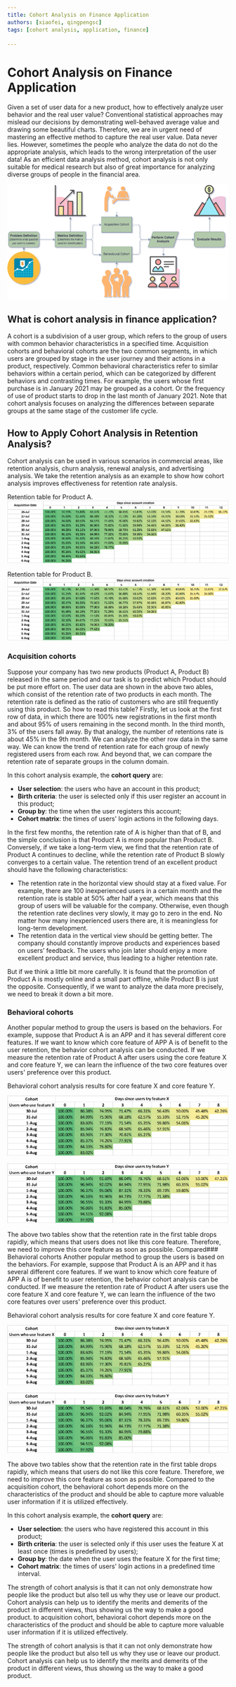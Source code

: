 ```yaml
---
title: Cohort Analysis on Finance Application
authors: [xiaofei, qingpengsc]
tags: [cohort analysis, application, finance]

---
```


# Cohort Analysis on Finance Application
Given a set of user data for a new product, how to effectively analyze user behavior and the real user value? Conventional statistical approaches may mislead our decisions by demonstrating well-behaved average value and drawing some beautiful charts. Therefore, we are in urgent need of mastering an effective method to capture the real user value. Data never lies. However, sometimes the people who analyze the data do not do the appropriate analysis, which leads to the wrong interpretation of the user data! As an efficient data analysis method, cohort analysis is not only suitable for medical research but also of great importance for analyzing diverse groups of people in the financial area.

![ cohort flow](./img/cohort_flow.png)

## What is cohort analysis in finance application?

A cohort is a subdivision of a user group, which refers to the group of users with common behavior characteristics in a specified time. Acquisition cohorts and behavioral cohorts are the two common segments, in which users are grouped by stage in the user journey and their actions in a product, respectively. Common behavioral characteristics refer to similar behaviors within a certain period, which can be categorized by different behaviors and contrasting times. For example, the users whose first purchase is in January 2021 may be grouped as a cohort. Or the frequency of use of product starts to drop in the last month of January 2021. Note that cohort analysis focuses on analyzing the differences between separate groups at the same stage of the customer life cycle.

## How to Apply Cohort Analysis in Retention Analysis?

Cohort analysis can be used in various scenarios in commercial areas, like retention analysis, churn analysis, renewal analysis, and advertising analysis. We take the retention analysis as an example to show how cohort analysis improves effectiveness for retention rate analysis.

Retention table for Product A.
![ cohort flow](./img/Table_1.PNG)

Retention table for Product B.
![ cohort flow](./img/Table_2.PNG)

### Acquisition cohorts
Suppose your company has two new products (Product A, Product B) released in the same period and our task is to predict which Product should be put more effort on. The user data are shown in the above two ables, which consist of the retention rate of two products in each month. The retention rate is defined as the ratio of customers who are still frequently using this product. So how to read this table? Firstly, let us look at the first row of data, in which there are 100% new registrations in the first month and about 95% of users remaining in the second month. In the third month, 3% of the users fall away. By that analogy, the number of retentions rate is about 45% in the 9th month. We can analyze the other row data in the same way. We can know the trend of retention rate for each group of newly registered users from each row. And beyond that, we can compare the retention rate of separate groups in the column domain.

In this cohort analysis example, the **cohort query** are:

- **User selection**: the users who have an account in this product;
- **Birth criteria**: the user is selected only if this user register an account in this product;
- **Group by**: the time when the user registers this account;
- **Cohort matrix**: the times of users' login actions in the following days.

In the first few months, the retention rate of A is higher than that of B, and the simple conclusion is that Product A is more popular than Product B. Conversely, if we take a long-term view, we find that the retention rate of Product A continues to decline, while the retention rate of Product B slowly converges to a certain value. The retention trend of an excellent product should have the following characteristics:

- The retention rate in the horizontal view should stay at a fixed value. For example, there are 100 inexperienced users in a certain month and the retention rate is stable at 50% after half a year, which means that this group of users will be valuable for the company. Otherwise, even though the retention rate declines very slowly, it may go to zero in the end. No matter how many inexperienced users there are, it is meaningless for long-term development.
- The retention data in the vertical view should be getting better. The company should constantly improve products and experiences based on users’ feedback. The users who join later should enjoy a more excellent product and service, thus leading to a higher retention rate.

But if we think a little bit more carefully. It is found that the promotion of Product A is mostly online and a small part offline, while Product B is just the opposite. Consequently, if we want to analyze the data more precisely, we need to break it down a bit more.


### Behavioral cohorts
Another popular method to group the users is based on the behaviors. For example, suppose that Product A is an APP and it has several different core features. If we want to know which core feature of APP A is of benefit to the user retention, the behavior cohort analysis can be conducted. If we measure the retention rate of Product A after users using the core feature X and core feature Y, we can learn the influence of the two core features over users' preference over this product.

Behavioral cohort analysis results for core feature X and core feature Y.

![ Behavioral cohort ](./img/behavioral_cohort_1.png)

![ Behavioral cohort ](./img/behavioral_cohort_2.png)

The above two tables show that the retention rate in the first table drops rapidly, which means that users does not like this core feature. Therefore, we need to improve this core feature as soon as possible.
Compared### Behavioral cohorts
Another popular method to group the users is based on the behaviors. For example, suppose that Product A is an APP and it has several different core features. If we want to know which core feature of APP A is of benefit to user retention, the behavior cohort analysis can be conducted. If we measure the retention rate of Product A after users use the core feature X and core feature Y, we can learn the influence of the two core features over users' preference over this product.

Behavioral cohort analysis results for core feature X and core feature Y.

![ Behavioral cohort ](./img/behavioral_cohort_1.png)

![ Behavioral cohort ](./img/behavioral_cohort_2.png)

The above two tables show that the retention rate in the first table drops rapidly, which means that users do not like this core feature. Therefore, we need to improve this core feature as soon as possible.
Compared to the acquisition cohort, the behavioral cohort depends more on the characteristics of the product and should be able to capture more valuable user information if it is utilized effectively.

In this cohort analysis example, the **cohort query** are:

- **User selection**: the users who have registered this account in this product;
- **Birth criteria**: the user is selected only if this user uses the feature X at least once (times is predefined by users);
- **Group by**: the date when the user uses the feature X for the first time;
- **Cohort matrix**: the times of users' login actions in a predefined time interval.

The strength of cohort analysis is that it can not only demonstrate how people like the product but also tell us why they use or leave our product. Cohort analysis can help us to identify the merits and demerits of the product in different views, thus showing us the way to make a good product.
to acquisition cohort, behavioral cohort depends more on the characteristics of the product and should be able to capture more valuable user information if it is utilized effectively. 

The strength of cohort analysis is that it can not only demonstrate how people like the product but also tell us why they use or leave our product. Cohort analysis can help us to identify the merits and demerits of the product in different views, thus showing us the way to make a good product. 

